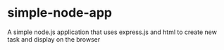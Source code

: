# simple-node-app
A simple node.js application that uses express.js and html to create new task and display on the browser
